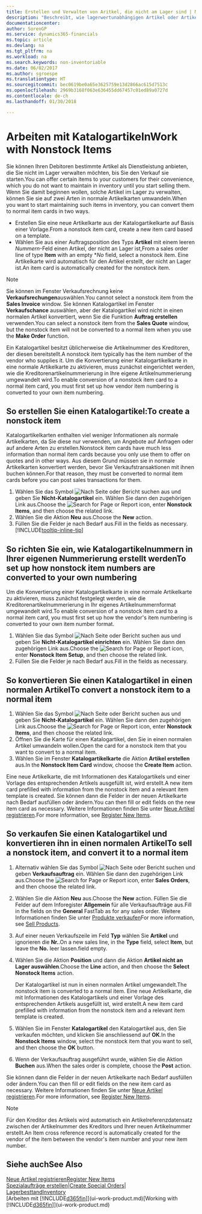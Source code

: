 ```yaml
---
title: Erstellen und Verwalten von Aritkel, die nicht am Lager sind | Microsoft Docs
description: "Beschreibt, wie lagerwertunabhängigen Artikel oder Artikel behandelt werden, die nicht in Ihrem Lagerbestand verwaltet werden."
documentationcenter: 
author: SorenGP
ms.service: dynamics365-financials
ms.topic: article
ms.devlang: na
ms.tgt_pltfrm: na
ms.workload: na
ms.search.keywords: non-inventoriable
ms.date: 06/02/2017
ms.author: sgroespe
ms.translationtype: HT
ms.sourcegitcommit: bec0619be0a65e3625759e13d2866ac615d7513c
ms.openlocfilehash: 2969b3168f063e636455dd67457c01ed89a0727d
ms.contentlocale: de-ch
ms.lasthandoff: 01/30/2018

---
```

# <a name="work-with-nonstock-items"></a><span data-ttu-id="e7efb-103">Arbeiten mit Katalogartikeln</span><span class="sxs-lookup"><span data-stu-id="e7efb-103">Work with Nonstock Items</span></span>
<span data-ttu-id="e7efb-104">Sie können Ihren Debitoren bestimmte Artikel als Dienstleistung anbieten, die Sie nicht im Lager verwalten möchten, bis Sie den Verkauf sie starten.</span><span class="sxs-lookup"><span data-stu-id="e7efb-104">You can offer certain items to your customers for their convenience, which you do not want to maintain in inventory until you start selling them.</span></span> <span data-ttu-id="e7efb-105">Wenn Sie damit beginnen wollen, solche Artikel im Lager zu verwalten, können Sie sie auf zwei Arten in normale Artikelkarten umwandeln.</span><span class="sxs-lookup"><span data-stu-id="e7efb-105">When you want to start maintaining such items in inventory, you can convert them to normal item cards in two ways.</span></span>

* <span data-ttu-id="e7efb-106">Erstellen Sie eine neue Artikelkarte aus der Katalogartikelkarte auf Basis einer Vorlage.</span><span class="sxs-lookup"><span data-stu-id="e7efb-106">From a nonstock item card, create a new item card based on a template.</span></span>
* <span data-ttu-id="e7efb-107">Wählen Sie aus einer Auftragsposition des Typs **Artikel** mit einem leeren *Nummern*-Feld einen Artikel, der nicht an Lager ist,</span><span class="sxs-lookup"><span data-stu-id="e7efb-107">From a sales order line of type **Item** with an empty \**No* field, select a nonstock item.</span></span> <span data-ttu-id="e7efb-108">Eine Artikelkarte wird automatisch für den Artikel erstellt, der nicht an Lager ist.</span><span class="sxs-lookup"><span data-stu-id="e7efb-108">An item card is automatically created for the nonstock item.</span></span>

> [!NOTE]  
>   <span data-ttu-id="e7efb-109">Sie können im Fenster Verkaufsrechnung keine **Verkaufsrechungen**auswählen.</span><span class="sxs-lookup"><span data-stu-id="e7efb-109">You cannot select a nonstock item from the **Sales Invoice** window.</span></span> <span data-ttu-id="e7efb-110">Sie können Katalogartikel im Fenster **Verkaufschance** auswählen, aber der Katalogartikel wird nicht in einen normalen Artikel konvertiert, wenn Sie die Funktion **Auftrag erstellen** verwenden.</span><span class="sxs-lookup"><span data-stu-id="e7efb-110">You can select a nonstock item from the **Sales Quote** window, but the nonstock item will not be converted to a normal item when you use the **Make Order** function.</span></span>

<span data-ttu-id="e7efb-111">Ein Katalogartikel besitzt üblicherweise die Artikelnummer des Kreditoren, der diesen bereitstellt.</span><span class="sxs-lookup"><span data-stu-id="e7efb-111">A nonstock item typically has the item number of the vendor who supplies it.</span></span> <span data-ttu-id="e7efb-112">Um die Konvertierung einer Katalogartikelkarte in eine normale Artikelkarte zu aktivieren, muss zunächst eingerichtet werden, wie die Kreditorenartikelnummerierung in Ihre eigene Artikelnummerierung umgewandelt wird.</span><span class="sxs-lookup"><span data-stu-id="e7efb-112">To enable conversion of a nonstock item card to a normal item card, you must first set up how vendor item numbering is converted to your own item numbering.</span></span>   

## <a name="to-create-a-nonstock-item"></a><span data-ttu-id="e7efb-113">So erstellen Sie einen Katalogartikel:</span><span class="sxs-lookup"><span data-stu-id="e7efb-113">To create a nonstock item</span></span>
<span data-ttu-id="e7efb-114">Katalogartikelkarten enthalten viel weniger Informationen als normale Artikelkarten, da Sie diese nur verwenden, um Angebote auf Anfragen oder auf andere Arten zu erstellen.</span><span class="sxs-lookup"><span data-stu-id="e7efb-114">Nonstock item cards have much less information than normal item cards because you only use them to offer on quotes and in other ways.</span></span> <span data-ttu-id="e7efb-115">Aus diesem Grund müssen sie in normale Artikelkarten konvertiert werden, bevor Sie Verkaufstransaktionen mit ihnen buchen können.</span><span class="sxs-lookup"><span data-stu-id="e7efb-115">For that reason, they must be converted to normal item cards before you can post sales transactions for them.</span></span>

1. <span data-ttu-id="e7efb-116">Wählen Sie das Symbol ![Nach Seite oder Bericht suchen](media/ui-search/search_small.png "Nach Seite oder Bericht suchen") aus und geben Sie **Nicht-Katalogartikel** ein. Wählen Sie dann den zugehörigen Link aus.</span><span class="sxs-lookup"><span data-stu-id="e7efb-116">Choose the ![Search for Page or Report](media/ui-search/search_small.png "Search for Page or Report icon") icon, enter **Nonstock Items**, and then choose the related link.</span></span>
2. <span data-ttu-id="e7efb-117">Wählen Sie die Aktion **Neu** aus.</span><span class="sxs-lookup"><span data-stu-id="e7efb-117">Choose the **New** action.</span></span>
3. <span data-ttu-id="e7efb-118">Füllen Sie die Felder je nach Bedarf aus.</span><span class="sxs-lookup"><span data-stu-id="e7efb-118">Fill in the fields as necessary.</span></span> [!INCLUDE[tooltip-inline-tip](includes/tooltip-inline-tip_md.md)]

## <a name="to-set-up-how-nonstock-item-numbers-are-converted-to-your-own-numbering"></a><span data-ttu-id="e7efb-119">So richten Sie ein, wie Katalogartikelnummern in Ihrer eigenen Nummerierung erstellt werden</span><span class="sxs-lookup"><span data-stu-id="e7efb-119">To set up how nonstock item numbers are converted to your own numbering</span></span>
<span data-ttu-id="e7efb-120">Um die Konvertierung einer Katalogartikelkarte in eine normale Artikelkarte zu aktivieren, muss zunächst festgelegt werden, wie die Kreditorenartikelnummerierung in Ihr eigenes Artikelnummernformat umgewandelt wird.</span><span class="sxs-lookup"><span data-stu-id="e7efb-120">To enable conversion of a nonstock item card to a normal item card, you must first set up how the vendor's item numbering is converted to your own item number format.</span></span>

1. <span data-ttu-id="e7efb-121">Wählen Sie das Symbol ![Nach Seite oder Bericht suchen](media/ui-search/search_small.png "Nach Seite oder Bericht suchen") aus und geben Sie **Nicht-Katalogartikel einrichten** ein. Wählen Sie dann den zugehörigen Link aus.</span><span class="sxs-lookup"><span data-stu-id="e7efb-121">Choose the ![Search for Page or Report](media/ui-search/search_small.png "Search for Page or Report icon") icon, enter **Nonstock Item Setup**, and then choose the related link.</span></span>
2. <span data-ttu-id="e7efb-122">Füllen Sie die Felder je nach Bedarf aus.</span><span class="sxs-lookup"><span data-stu-id="e7efb-122">Fill in the fields as necessary.</span></span>

## <a name="to-convert-a-nonstock-item-to-a-normal-item"></a><span data-ttu-id="e7efb-123">So konvertieren Sie einen Katalogartikel in einen normalen Artikel</span><span class="sxs-lookup"><span data-stu-id="e7efb-123">To convert a nonstock item to a normal item</span></span>
1. <span data-ttu-id="e7efb-124">Wählen Sie das Symbol ![Nach Seite oder Bericht suchen](media/ui-search/search_small.png "Nach Seite oder Bericht suchen") aus und geben Sie **Nicht-Katalogartikel** ein. Wählen Sie dann den zugehörigen Link aus.</span><span class="sxs-lookup"><span data-stu-id="e7efb-124">Choose the ![Search for Page or Report](media/ui-search/search_small.png "Search for Page or Report icon") icon, enter **Nonstock Items**, and then choose the related link.</span></span>
2. <span data-ttu-id="e7efb-125">Öffnen Sie die Karte für einen Katalogartikel, den Sie in einen normalen Artikel umwandeln wollen.</span><span class="sxs-lookup"><span data-stu-id="e7efb-125">Open the card for a nonstock item that you want to convert to a normal item.</span></span>
3. <span data-ttu-id="e7efb-126">Wählen Sie im Fenster **Katalogartikelkarte** die Aktion **Artikel erstellen** aus.</span><span class="sxs-lookup"><span data-stu-id="e7efb-126">In the **Nonstock Item Card** window, choose the **Create Item** action.</span></span>

<span data-ttu-id="e7efb-127">Eine neue Artikelkarte, die mit Informationen des Katalogartikels und einer Vorlage des entsprechenden Artikels ausgefüllt ist, wird erstellt.</span><span class="sxs-lookup"><span data-stu-id="e7efb-127">A new item card prefilled with information from the nonstock item and a relevant item template is created.</span></span> <span data-ttu-id="e7efb-128">Sie können dann die Felder in der neuen Artikelkarte nach Bedarf ausfüllen oder ändern.</span><span class="sxs-lookup"><span data-stu-id="e7efb-128">You can then fill or edit fields on the new item card as necessary.</span></span> <span data-ttu-id="e7efb-129">Weitere Informationen finden Sie unter [Neue Artikel registrieren](inventory-how-register-new-items.md).</span><span class="sxs-lookup"><span data-stu-id="e7efb-129">For more information, see [Register New Items](inventory-how-register-new-items.md).</span></span>

## <a name="to-sell-a-nonstock-item-and-convert-it-to-a-normal-item"></a><span data-ttu-id="e7efb-130">So verkaufen Sie einen Katalogartikel und konvertieren ihn in einen normalen Artikel</span><span class="sxs-lookup"><span data-stu-id="e7efb-130">To sell a nonstock item, and convert it to a normal item</span></span>
1. <span data-ttu-id="e7efb-131">Alternativ wählen Sie das Symbol ![Nach Seite oder Bericht suchen](media/ui-search/search_small.png "Nach Seite oder Bericht suchen") und geben **Verkaufsauftrag** ein. Wählen Sie dann den zugehörigen Link aus.</span><span class="sxs-lookup"><span data-stu-id="e7efb-131">Choose the ![Search for Page or Report](media/ui-search/search_small.png "Search for Page or Report icon") icon, enter **Sales Orders**, and then choose the related link.</span></span>
2. <span data-ttu-id="e7efb-132">Wählen Sie die Aktion **Neu** aus.</span><span class="sxs-lookup"><span data-stu-id="e7efb-132">Choose the **New** action.</span></span> <span data-ttu-id="e7efb-133">Füllen Sie die Felder auf dem Inforegister **Allgemein** für alle Verkaufsaufträge aus.</span><span class="sxs-lookup"><span data-stu-id="e7efb-133">Fill in the fields on the **General** FastTab as for any sales order.</span></span> <span data-ttu-id="e7efb-134">Weitere Informationen finden Sie unter [Produkte verkaufen](sales-how-sell-products.md)</span><span class="sxs-lookup"><span data-stu-id="e7efb-134">For more information, see [Sell Products](sales-how-sell-products.md).</span></span>
3. <span data-ttu-id="e7efb-135">Auf einer neuen Verkaufszeile im Feld **Typ** wählen Sie **Artikel** und ignorieren die **Nr.**.</span><span class="sxs-lookup"><span data-stu-id="e7efb-135">On a new sales line, in the **Type** field, select **Item**, but leave the **No.**</span></span> <span data-ttu-id="e7efb-136">leer lassen.</span><span class="sxs-lookup"><span data-stu-id="e7efb-136">field empty.</span></span>
4. <span data-ttu-id="e7efb-137">Wählen Sie die Aktion **Position** und dann die Aktion **Artikel nicht an Lager auswählen**.</span><span class="sxs-lookup"><span data-stu-id="e7efb-137">Choose the **Line** action, and then choose the **Select Nonstock Items** action.</span></span>

    <span data-ttu-id="e7efb-138">Der Katalogartikel ist nun in einen normalen Artikel umgewandelt.</span><span class="sxs-lookup"><span data-stu-id="e7efb-138">The nonstock item is converted to a normal item.</span></span> <span data-ttu-id="e7efb-139">Eine neue Artikelkarte, die mit Informationen des Katalogartikels und einer Vorlage des entsprechenden Artikels ausgefüllt ist, wird erstellt.</span><span class="sxs-lookup"><span data-stu-id="e7efb-139">A new item card prefilled with information from the nonstock item and a relevant item template is created.</span></span>
5. <span data-ttu-id="e7efb-140">Wählen Sie im Fenster **Katalogartikel** den Katalogartikel aus, den Sie verkaufen möchten, und klicken Sie anschliessend auf **OK**.</span><span class="sxs-lookup"><span data-stu-id="e7efb-140">In the **Nonstock Items** window, select the nonstock item that you want to sell, and then choose the **OK** button.</span></span>
6. <span data-ttu-id="e7efb-141">Wenn der Verkaufsauftrag ausgeführt wurde, wählen Sie die Aktion **Buchen** aus.</span><span class="sxs-lookup"><span data-stu-id="e7efb-141">When the sales order is complete, choose the **Post** action.</span></span>

<span data-ttu-id="e7efb-142">Sie können dann die Felder in der neuen Artikelkarte nach Bedarf ausfüllen oder ändern.</span><span class="sxs-lookup"><span data-stu-id="e7efb-142">You can then fill or edit fields on the new item card as necessary.</span></span> <span data-ttu-id="e7efb-143">Weitere Informationen finden Sie unter [Neue Artikel registrieren](inventory-how-register-new-items.md).</span><span class="sxs-lookup"><span data-stu-id="e7efb-143">For more information, see [Register New Items](inventory-how-register-new-items.md).</span></span>

> [!NOTE]  
>   <span data-ttu-id="e7efb-144">Für den Kreditor des Artikels wird automatisch ein Artikelreferenzdatensatz zwischen der Artikelnummer des Kreditors und Ihrer neuen Artikelnummer erstellt.</span><span class="sxs-lookup"><span data-stu-id="e7efb-144">An Item cross reference record is automatically created for the vendor of the item between the vendor's item number and your new item number.</span></span>

## <a name="see-also"></a><span data-ttu-id="e7efb-145">Siehe auch</span><span class="sxs-lookup"><span data-stu-id="e7efb-145">See Also</span></span>
[<span data-ttu-id="e7efb-146">Neue Artikel registrieren</span><span class="sxs-lookup"><span data-stu-id="e7efb-146">Register New Items</span></span>](inventory-how-register-new-items.md)  
<span data-ttu-id="e7efb-147">[Spezialaufträge erstellen](sales-how-to-create-special-orders.md)|</span><span class="sxs-lookup"><span data-stu-id="e7efb-147">[Create Special Orders](sales-how-to-create-special-orders.md)|</span></span>  
[<span data-ttu-id="e7efb-148">Lagerbesttand</span><span class="sxs-lookup"><span data-stu-id="e7efb-148">Inventory</span></span>](inventory-manage-inventory.md)  
<span data-ttu-id="e7efb-149">[Arbeiten mit [!INCLUDE[d365fin](includes/d365fin_md.md)]](ui-work-product.md)</span><span class="sxs-lookup"><span data-stu-id="e7efb-149">[Working with [!INCLUDE[d365fin](includes/d365fin_md.md)]](ui-work-product.md)</span></span>

